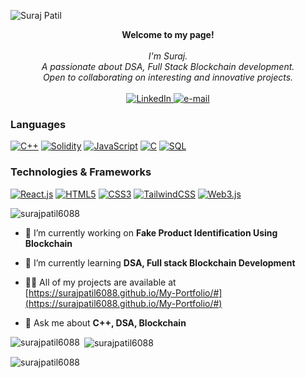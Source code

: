 ![Suraj Patil](https://user-images.githubusercontent.com/78692972/206909085-282099a6-f63b-4a44-95c3-a4106f583d17.jpg)

<p align="center">
    <b>Welcome to my page!</b><br><br>
    <i>
        I'm Suraj.<br>
        A passionate about DSA, Full Stack Blockchain development.<br>
        Open to collaborating on interesting and innovative projects.<br>
    </i><br>
    <a href="https://www.linkedin.com/in/suraj-patil-692451205/">
        <img src="https://img.shields.io/badge/LinkedIn-blue?style=flat-square&logo=linkedin" alt="LinkedIn">
    </a>
    <a href="mailto:surajpatil3941@gmail.com">
        <img src="https://img.shields.io/badge/Email-blue?style=flat-square&logo=gmail&logoColor=white" alt="e-mail">
    </a>
</p>

### Languages
[![C++](https://img.shields.io/badge/c++-black?style=for-the-badge&logo=cplusplus)](https://github.com/SURAJPATIL6088)
[![Solidity](https://img.shields.io/badge/solidity-black?style=for-the-badge&logo=solidity)](https://github.com/SURAJPATIL6088)
[![JavaScript](https://img.shields.io/badge/javascript-black?style=for-the-badge&logo=javascript)](https://github.com/SURAJPATIL6088)
[![C](https://img.shields.io/badge/c-black?style=for-the-badge&logo=c)](https://github.com/SURAJPATIL6088)
[![SQL](https://img.shields.io/badge/sql-black?style=for-the-badge&logo=mysql)](https://github.com/SURAJPATIL6088)

### Technologies & Frameworks
[![React.js](https://img.shields.io/badge/react-black?style=for-the-badge&logo=react)](https://github.com/SURAJPATIL6088)
[![HTML5](https://img.shields.io/badge/html5-black?style=for-the-badge&logo=html5)](https://github.com/SURAJPATIL6088)
[![CSS3](https://img.shields.io/badge/css3-black?style=for-the-badge&logo=css3)](https://github.com/SURAJPATIL6088)
[![TailwindCSS](https://img.shields.io/badge/tailwindcss-black?style=for-the-badge&logo=tailwindcss)](https://github.com/SURAJPATIL6088)
[![Web3.js](https://img.shields.io/badge/Web3.js-black?style=for-the-badge&logo=Web3.js)](https://github.com/SURAJPATIL6088)

<p align="left"> <img src="https://komarev.com/ghpvc/?username=surajpatil6088&label=Profile%20views&color=0e75b6&style=flat" alt="surajpatil6088" /> </p>

- 🔭 I’m currently working on **Fake Product Identification Using Blockchain**

- 🌱 I’m currently learning **DSA, Full stack Blockchain Development**

- 👨‍💻 All of my projects are available at [https://surajpatil6088.github.io/My-Portfolio/#](https://surajpatil6088.github.io/My-Portfolio/#)

- 💬 Ask me about **C++, DSA, Blockchain**

<!--- Profile views --->

</p>

<p><img align="left" src="https://github-readme-stats.vercel.app/api/top-langs?username=surajpatil6088&show_icons=true&locale=en&layout=compact" alt="surajpatil6088" /></p>

<p>&nbsp;<img align="center" src="https://github-readme-stats.vercel.app/api?username=surajpatil6088&show_icons=true&locale=en" alt="surajpatil6088" /></p>

<p><img align="center" src="https://github-readme-streak-stats.herokuapp.com/?user=surajpatil6088&" alt="surajpatil6088" /></p>

<!--
- 🔭 I’m currently working on ...
- 🌱 I’m currently learning ...
- 👯 I’m looking to collaborate on ...
- 🤔 I’m looking for help with ...
- 💬 Ask me about ...
- 📫 How to reach me: ...
- 😄 Pronouns: ...
- ⚡ Fun fact: ...
-->
